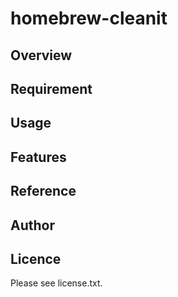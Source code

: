 # homebrew-cleanit 

## Overview


## Requirement


## Usage


## Features


## Reference


## Author


## Licence

Please see license.txt.
